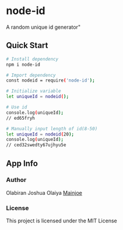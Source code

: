 # node-id

A random unique id generator"

## Quick Start

```bash
# Install dependency
npm i node-id

# Import dependency
const nodeid = require('node-id');

# Initialize variable
let uniqueId = nodeid();

# Use id
console.log(uniqueId);
// ed65fryh

# Manually input length of id(8-50)
let uniqueId = nodeid(20);
console.log(uniqueId);
// ced32swedty67ujhyu5e
```

## App Info

### Author

Olabiran Joshua Olaiya
[Mainjoe](https://olabiranjoshua.netlify.app/)

### License

This project is licensed under the MIT License
